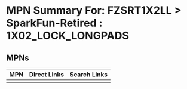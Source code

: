 



# MPN Summary For: FZSRT1X2LL > SparkFun-Retired : 1X02_LOCK_LONGPADS

## MPNs
  

|MPN|Direct Links|Search Links|
| :--- | :--- | :--- |
||||
